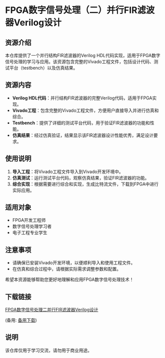 # FPGA数字信号处理（二）并行FIR滤波器Verilog设计

## 资源介绍

本仓库提供了一个并行结构FIR滤波器的Verilog HDL代码实现，适用于FPGA数字信号处理的学习与应用。该资源包含完整的Vivado工程文件，包括设计代码、测试平台（testbench）以及仿真结果。

## 资源内容

- **Verilog HDL代码**：并行结构FIR滤波器的完整Verilog代码，适用于FPGA实现。
- **Vivado工程**：包含完整的Vivado工程文件，方便用户直接导入并进行仿真和综合。
- **Testbench**：提供了详细的测试平台代码，用于验证FIR滤波器的功能和性能。
- **仿真结果**：经过仿真验证，结果显示该FIR滤波器设计性能优秀，满足设计要求。

## 使用说明

1. **导入工程**：将Vivado工程文件导入到Vivado开发环境中。
2. **仿真测试**：运行测试平台代码，观察仿真结果，验证FIR滤波器的功能。
3. **综合实现**：根据需要进行综合和实现，生成比特流文件，下载到FPGA中进行实际应用。

## 适用对象

- FPGA开发工程师
- 数字信号处理学习者
- 电子工程专业学生

## 注意事项

- 请确保已安装Vivado开发环境，以便顺利导入和使用工程文件。
- 在仿真和综合过程中，请根据实际需求调整参数和配置。

希望本资源能够帮助您更好地理解和应用FPGA数字信号处理技术！

## 下载链接
[FPGA数字信号处理二并行FIR滤波器Verilog设计](https://pan.quark.cn/s/b36e14f43abb) 

(备用: [备用下载](https://pan.baidu.com/s/1p65IqqfFWMTcR9_XopbgPg?pwd=1234))

## 说明

该仓库仅用于学习交流，请勿用于商业用途。
